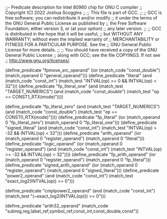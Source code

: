 ;;- Predicate description for Intel 80960 chip for GNU C compiler
;;   Copyright (C) 2022 Joshua Scoggins
;;
;; This file is part of GCC.
;;
;; GCC is free software; you can redistribute it and/or modify
;; it under the terms of the GNU General Public License as published by
;; the Free Software Foundation; either version 3, or (at your option)
;; any later version.
;;
;; GCC is distributed in the hope that it will be useful,
;; but WITHOUT ANY WARRANTY; without even the implied warranty of
;; MERCHANTABILITY or FITNESS FOR A PARTICULAR PURPOSE.  See the
;; GNU General Public License for more details.
;;
;; You should have received a copy of the GNU General Public License
;; along with GCC; see the file COPYING3.  If not see
;; <http://www.gnu.org/licenses/>.

(define_predicate "fpmove_src_operand"
    (ior (match_code "const_double")
         (match_operand 0 "general_operand")))
(define_predicate "literal"
    (and (match_code "const_int")
         (match_test "INTVAL(op) >= 0 && INTVAL(op) < 32")))
(define_predicate "fp_literal_one"
    (and (match_test "TARGET_NUMERICS")
         (and (match_code "const_double")
              (match_test "op == CONST1_RTX(mode)"))))

(define_predicate "fp_literal_zero"
    (and (match_test "TARGET_NUMERICS")
         (and (match_code "const_double")
              (match_test "op == CONST0_RTX(mode)"))))
(define_predicate "fp_literal"
    (ior (match_operand 0 "fp_literal_zero")
         (match_operand 0 "fp_literal_one")))
 (define_predicate "signed_literal"
    (and (match_code "const_int")
         (match_test "INTVAL(op) > -32 && INTVAL(op) < 32")))
(define_predicate "arith_operand"
    (ior (match_operand 0 "register_operand")
         (match_operand 0 "literal")))
(define_predicate "logic_operand"
    (ior (match_operand 0 "register_operand")
         (and (match_code "const_int")
              (match_test "INTVAL(op) >= -32 && INTVAL(op) < 32"))))
(define_predicate "fp_arith_operand"
    (ior (match_operand 0 "register_operand")
         (match_operand 0 "fp_literal")))
(define_predicate "signed_arith_operand"
    (ior (match_operand 0 "register_operand")
         (match_operand 0 "signed_literal")))
(define_predicate "power2_operand"
    (and (match_code "const_int")
         (match_test "exact_log2(INTVAL(op)) >= 0")))

(define_predicate "cmplpower2_operand"
    (and (match_code "const_int")
         (match_test "(~exact_log2(INTVAL(op))) >= 0")))

(define_predicate "arith32_operand"
     (match_code "subreg,reg,label_ref,symbol_ref,const_int,const_double,const"))